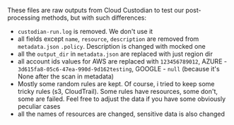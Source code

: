 
These files are raw outputs from Cloud Custodian to test our post-processing methods, but with such differences:

- `custodian-run.log` is removed. We don't use it
- all fields except `name`, `resource`, `description` are removed from `metadata.json` `.policy`. Description is changed with mocked one
- all the `output_dir` in `metadata.json` are replaced with just region dir
- all account ids values for AWS are replaced with `123456789012`, AZURE - `3d615fa8-05c6-47ea-990d-9d162testing`, 
  GOOGLE - `null` (because it's None after the scan in metadata)
- Mostly some random rules are kept. Of course, i tried to keep some tricky rules (s3, CloudTrail). Some rules have 
  resources, some don't, some are failed. Feel free to adjust the data if you have some obviously peculiar cases
- all the names of resources are changed, sensitive data is also changed